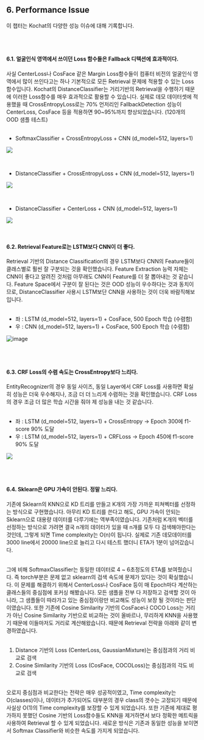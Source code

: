 
## 6. Performance Issue
이 챕터는 Kochat의 다양한 성능 이슈에 대해 기록합니다.

<br><br>

#### 6.1. 얼굴인식 영역에서 쓰이던 Loss 함수들은 Fallback 디텍션에 효과적이다.
사실 CenterLoss나 CosFace 같은 Margin Loss함수들이 컴퓨터 비전의 얼굴인식 영역에서 
많이 쓰인다고는 하나 기본적으로 모든 Retrieval 문제에 적용할 수 있는 Loss함수입니다.
Kochat의 DistanceClassifier는 거리기반의 Retrieval을 수행하기 때문에 이러한
Loss함수를 매우 효과적으로 활용할 수 있습니다. 실제로 데모 데이터셋에 적용했을 때
CrossEntropyLoss로는 70% 언저리인 FallbackDetection 성능이 CenterLoss, CosFace 
등을 적용하면 90~95%까지 향상되었습니다. (120개의 OOD 샘플 테스트)
<br><br>

- SoftmaxClassifier + CrossEntropyLoss + CNN (d_model=512, layers=1)

![](https://user-images.githubusercontent.com/38183241/86393797-834c6080-bcd8-11ea-86f0-3fc4c897382d.png)

<br>

- DistanceClassifier + CrossEntropyLoss + CNN (d_model=512, layers=1)

![](https://user-images.githubusercontent.com/38183241/86393467-1638cb00-bcd8-11ea-8d04-d663ce89d124.png)

<br>

- DistanceClassifier + CenterLoss + CNN (d_model=512, layers=1)

![](https://user-images.githubusercontent.com/38183241/86323442-d17d4780-bc77-11ea-8c15-8be1eb4fa6e5.png)

<br>


#### 6.2. Retrieval Feature로는 LSTM보다 CNN이 더 좋다.
Retrieval 기반의 Distance Classification의 경우 LSTM보다 CNN의 Feature들이 
클래스별로 훨씬 잘 구분되는 것을 확인했습니다. Feature Extraction 능력 자체는 
CNN이 좋다고 알려진 것처럼 아무래도 CNN이 Feature를 더 잘 뽑아내는 것 같습니다.
Feature Space에서 구분이 잘 된다는 것은 OOD 성능이 우수하다는 것과 동치이므로, 
DistanceClassifier 사용시 LSTM보단 CNN을 사용하는 것이 더욱 바람직해보입니다.
<br><br>

- 좌 : LSTM (d_model=512, layers=1) + CosFace, 500 Epoch 학습 (수렴함)
- 우 : CNN (d_model=512, layers=1) + CosFace, 500 Epoch 학습 (수렴함)

![image](https://user-images.githubusercontent.com/38183241/86394150-0ff71e80-bcd9-11ea-97c8-e0939b8f3f5d.png)

<br><br>

#### 6.3. CRF Loss의 수렴 속도는 CrossEntropy보다 느리다.

EntityRecognizer의 경우 동일 사이즈, 동일 Layer에서 CRF Loss를 사용하면
확실히 성능은 더욱 우수해지나, 조금 더 더 느리게 수렴하는 것을 확인했습니다. 
CRF Loss의 경우 조금 더 많은 학습 시간을 줘야 제 성능을 내는 것 같습니다.
<br><br>

- 좌 : LSTM (d_model=512, layers=1) + CrossEntropy → Epoch 300에 f1-score 90% 도달
- 우 : LSTM (d_model=512, layers=1) + CRFLoss → Epoch 450에 f1-score 90% 도달

![](https://user-images.githubusercontent.com/38183241/86394923-4bdeb380-bcda-11ea-9d70-ec4da761893b.png)

<br><br>


#### 6.4. Sklearn은 GPU 가속이 안된다. 정말 느리다.
기존에 Sklearn의 KNN으로 KD 트리를 만들고 K개의 가장 가까운 피쳐벡터를 선정하는
방식으로 구현했습니다. 아무리 KD 트리를 쓴다고 해도, GPU 가속이 안되는 Sklearn으로
대용량 데이터를 다루기에는 역부족이였습니다. 기존처럼 K개의 벡터를 선정하는 방식으로
가려면 결국 n개의 데이터가 있을 때 n개를 모두 다 검색해야한다는 것인데, 그렇게 되면
Time complexity는 O(n)이 됩니다. 실제로 기존 데모데이터를 3000 line에서 
20000 line으로 늘리고 다시 테스트 했더니 ETA가 1분이 넘어갔습니다. <br><br>

그에 비해 SoftmaxClassifier는 동일한 데이터로 4 ~ 6초정도의 ETA를 보여줬습니다. 
즉 torch부분은 문제 없고 sklearn의 검색 속도에 문제가 있다는 것이 확실했습니다. 
이 문제를 해결하기 위해서 CenterLoss나 CosFace 등이 매 Epoch마다 계산하는 클래스들의 
중심점에 포커싱 해봤습니다. 모든 샘플을 전부 다 저장하고 검색할 것이 아니라, 
그 샘플들이 따라가고 있는 중심점이랑만 비교해도 성능이 보장 될 것이라는 판단이였습니다.
또한 기존에 Cosine Similarity 기반의 CosFace나 COCO Loss는 거리가 아닌 Cosine
Similarity 기반으로 비교하는 것이 올바르나, 무리하게 KNN을 사용했기 때문에 이들마저도 거리로
계산해왔습니다. 때문에 Retrieval 전략을 아래와 같이 변경하였습니다.
<br><br>


1. Distance 기반의 Loss (CenterLoss, GaussianMixture)는 중심점과의 거리 비교로 검색
2. Cosine Similarity 기반의 Loss (CosFace, COCOLoss)는 중심점과의 각도 비교로 검색
<br><br>


오로지 중심점과 비교한다는 전략은 매우 성공적이였고, Time complexity는
O(classes)이나, 데이터가 추가되어도 대부분의 경우 class의 갯수는 고정되기 때문에
사실상 O(1)의 Time complexity를 보장할 수 있게 되었습니다. 또한 기존에
제대로 평가하지 못했던 Cosine 기반의 Loss함수들도 KNN을 제거하면서 보다 정확한
메트릭을 사용하여 Retrieval 할 수 있게 되었습니다. 새로운 방식은 
기존과 동일한 성능을 보이면서 Softmax Classifier와 비슷한 속도를 가지게 되었습니다.
<br><br>
